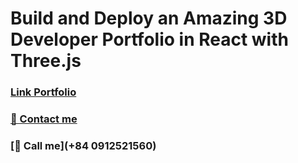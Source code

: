 # Build and Deploy an Amazing 3D Developer Portfolio in React with Three.js

### [Link Portfolio](https://hoainho.info)

### [🌟 Contact me ](https://www.linkedin.com/in/hoai-nho/)
### [🚀 Call me](+84 0912521560)

